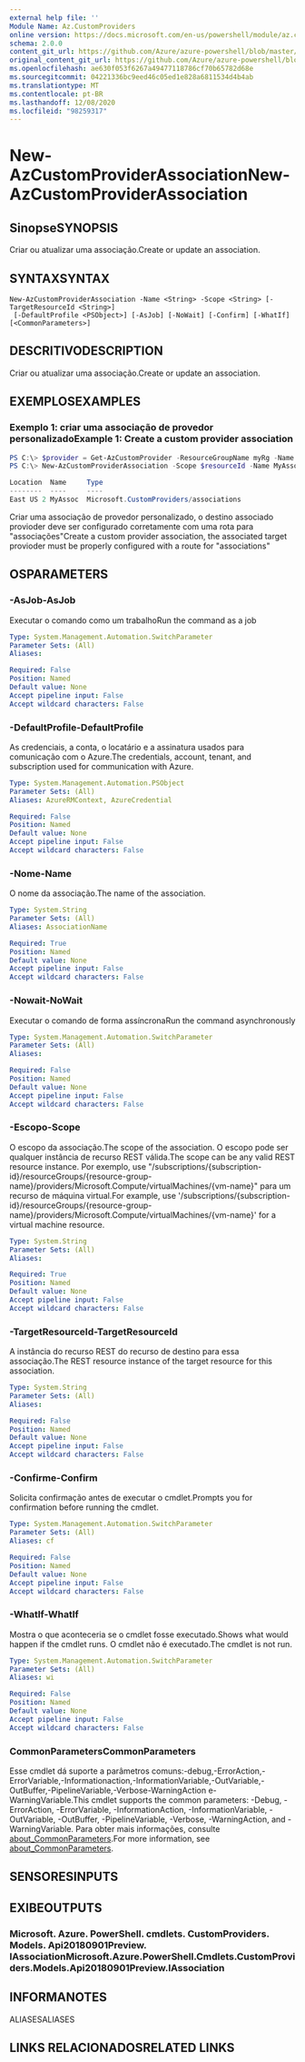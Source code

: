 ```yaml
---
external help file: ''
Module Name: Az.CustomProviders
online version: https://docs.microsoft.com/en-us/powershell/module/az.customproviders/new-azcustomproviderassociation
schema: 2.0.0
content_git_url: https://github.com/Azure/azure-powershell/blob/master/src/CustomProviders/help/New-AzCustomProviderAssociation.md
original_content_git_url: https://github.com/Azure/azure-powershell/blob/master/src/CustomProviders/help/New-AzCustomProviderAssociation.md
ms.openlocfilehash: ae630f053f6267a49477118786cf70b65782d68e
ms.sourcegitcommit: 04221336bc9eed46c05ed1e828a6811534d4b4ab
ms.translationtype: MT
ms.contentlocale: pt-BR
ms.lasthandoff: 12/08/2020
ms.locfileid: "98259317"
---
```

# <span data-ttu-id="03e6e-101">New-AzCustomProviderAssociation</span><span class="sxs-lookup"><span data-stu-id="03e6e-101">New-AzCustomProviderAssociation</span></span>

## <span data-ttu-id="03e6e-102">Sinopse</span><span class="sxs-lookup"><span data-stu-id="03e6e-102">SYNOPSIS</span></span>
<span data-ttu-id="03e6e-103">Criar ou atualizar uma associação.</span><span class="sxs-lookup"><span data-stu-id="03e6e-103">Create or update an association.</span></span>

## <span data-ttu-id="03e6e-104">SYNTAX</span><span class="sxs-lookup"><span data-stu-id="03e6e-104">SYNTAX</span></span>

```
New-AzCustomProviderAssociation -Name <String> -Scope <String> [-TargetResourceId <String>]
 [-DefaultProfile <PSObject>] [-AsJob] [-NoWait] [-Confirm] [-WhatIf] [<CommonParameters>]
```

## <span data-ttu-id="03e6e-105">DESCRITIVO</span><span class="sxs-lookup"><span data-stu-id="03e6e-105">DESCRIPTION</span></span>
<span data-ttu-id="03e6e-106">Criar ou atualizar uma associação.</span><span class="sxs-lookup"><span data-stu-id="03e6e-106">Create or update an association.</span></span>

## <span data-ttu-id="03e6e-107">EXEMPLOS</span><span class="sxs-lookup"><span data-stu-id="03e6e-107">EXAMPLES</span></span>

### <span data-ttu-id="03e6e-108">Exemplo 1: criar uma associação de provedor personalizado</span><span class="sxs-lookup"><span data-stu-id="03e6e-108">Example 1: Create a custom provider association</span></span>
```powershell
PS C:\> $provider = Get-AzCustomProvider -ResourceGroupName myRg -Name Namespace.Type
PS C:\> New-AzCustomProviderAssociation -Scope $resourceId -Name MyAssoc -TargetResourceId $provider.Id

Location  Name     Type
--------  ----     ----
East US 2 MyAssoc  Microsoft.CustomProviders/associations
```

<span data-ttu-id="03e6e-109">Criar uma associação de provedor personalizado, o destino associado provioder deve ser configurado corretamente com uma rota para "associações"</span><span class="sxs-lookup"><span data-stu-id="03e6e-109">Create a custom provider association, the associated target provioder must be properly configured with a route for "associations"</span></span>

## <span data-ttu-id="03e6e-110">OS</span><span class="sxs-lookup"><span data-stu-id="03e6e-110">PARAMETERS</span></span>

### <span data-ttu-id="03e6e-111">-AsJob</span><span class="sxs-lookup"><span data-stu-id="03e6e-111">-AsJob</span></span>
<span data-ttu-id="03e6e-112">Executar o comando como um trabalho</span><span class="sxs-lookup"><span data-stu-id="03e6e-112">Run the command as a job</span></span>

```yaml
Type: System.Management.Automation.SwitchParameter
Parameter Sets: (All)
Aliases:

Required: False
Position: Named
Default value: None
Accept pipeline input: False
Accept wildcard characters: False
```

### <span data-ttu-id="03e6e-113">-DefaultProfile</span><span class="sxs-lookup"><span data-stu-id="03e6e-113">-DefaultProfile</span></span>
<span data-ttu-id="03e6e-114">As credenciais, a conta, o locatário e a assinatura usados para comunicação com o Azure.</span><span class="sxs-lookup"><span data-stu-id="03e6e-114">The credentials, account, tenant, and subscription used for communication with Azure.</span></span>

```yaml
Type: System.Management.Automation.PSObject
Parameter Sets: (All)
Aliases: AzureRMContext, AzureCredential

Required: False
Position: Named
Default value: None
Accept pipeline input: False
Accept wildcard characters: False
```

### <span data-ttu-id="03e6e-115">-Nome</span><span class="sxs-lookup"><span data-stu-id="03e6e-115">-Name</span></span>
<span data-ttu-id="03e6e-116">O nome da associação.</span><span class="sxs-lookup"><span data-stu-id="03e6e-116">The name of the association.</span></span>

```yaml
Type: System.String
Parameter Sets: (All)
Aliases: AssociationName

Required: True
Position: Named
Default value: None
Accept pipeline input: False
Accept wildcard characters: False
```

### <span data-ttu-id="03e6e-117">-Nowait</span><span class="sxs-lookup"><span data-stu-id="03e6e-117">-NoWait</span></span>
<span data-ttu-id="03e6e-118">Executar o comando de forma assíncrona</span><span class="sxs-lookup"><span data-stu-id="03e6e-118">Run the command asynchronously</span></span>

```yaml
Type: System.Management.Automation.SwitchParameter
Parameter Sets: (All)
Aliases:

Required: False
Position: Named
Default value: None
Accept pipeline input: False
Accept wildcard characters: False
```

### <span data-ttu-id="03e6e-119">-Escopo</span><span class="sxs-lookup"><span data-stu-id="03e6e-119">-Scope</span></span>
<span data-ttu-id="03e6e-120">O escopo da associação.</span><span class="sxs-lookup"><span data-stu-id="03e6e-120">The scope of the association.</span></span>
<span data-ttu-id="03e6e-121">O escopo pode ser qualquer instância de recurso REST válida.</span><span class="sxs-lookup"><span data-stu-id="03e6e-121">The scope can be any valid REST resource instance.</span></span>
<span data-ttu-id="03e6e-122">Por exemplo, use "/subscriptions/{subscription-id}/resourceGroups/{resource-group-name}/providers/Microsoft.Compute/virtualMachines/{vm-name}" para um recurso de máquina virtual.</span><span class="sxs-lookup"><span data-stu-id="03e6e-122">For example, use '/subscriptions/{subscription-id}/resourceGroups/{resource-group-name}/providers/Microsoft.Compute/virtualMachines/{vm-name}' for a virtual machine resource.</span></span>

```yaml
Type: System.String
Parameter Sets: (All)
Aliases:

Required: True
Position: Named
Default value: None
Accept pipeline input: False
Accept wildcard characters: False
```

### <span data-ttu-id="03e6e-123">-TargetResourceId</span><span class="sxs-lookup"><span data-stu-id="03e6e-123">-TargetResourceId</span></span>
<span data-ttu-id="03e6e-124">A instância do recurso REST do recurso de destino para essa associação.</span><span class="sxs-lookup"><span data-stu-id="03e6e-124">The REST resource instance of the target resource for this association.</span></span>

```yaml
Type: System.String
Parameter Sets: (All)
Aliases:

Required: False
Position: Named
Default value: None
Accept pipeline input: False
Accept wildcard characters: False
```

### <span data-ttu-id="03e6e-125">-Confirme</span><span class="sxs-lookup"><span data-stu-id="03e6e-125">-Confirm</span></span>
<span data-ttu-id="03e6e-126">Solicita confirmação antes de executar o cmdlet.</span><span class="sxs-lookup"><span data-stu-id="03e6e-126">Prompts you for confirmation before running the cmdlet.</span></span>

```yaml
Type: System.Management.Automation.SwitchParameter
Parameter Sets: (All)
Aliases: cf

Required: False
Position: Named
Default value: None
Accept pipeline input: False
Accept wildcard characters: False
```

### <span data-ttu-id="03e6e-127">-WhatIf</span><span class="sxs-lookup"><span data-stu-id="03e6e-127">-WhatIf</span></span>
<span data-ttu-id="03e6e-128">Mostra o que aconteceria se o cmdlet fosse executado.</span><span class="sxs-lookup"><span data-stu-id="03e6e-128">Shows what would happen if the cmdlet runs.</span></span>
<span data-ttu-id="03e6e-129">O cmdlet não é executado.</span><span class="sxs-lookup"><span data-stu-id="03e6e-129">The cmdlet is not run.</span></span>

```yaml
Type: System.Management.Automation.SwitchParameter
Parameter Sets: (All)
Aliases: wi

Required: False
Position: Named
Default value: None
Accept pipeline input: False
Accept wildcard characters: False
```

### <span data-ttu-id="03e6e-130">CommonParameters</span><span class="sxs-lookup"><span data-stu-id="03e6e-130">CommonParameters</span></span>
<span data-ttu-id="03e6e-131">Esse cmdlet dá suporte a parâmetros comuns:-debug,-ErrorAction,-ErrorVariable,-Informationaction,-InformationVariable,-OutVariable,-OutBuffer,-PipelineVariable,-Verbose-WarningAction e-WarningVariable.</span><span class="sxs-lookup"><span data-stu-id="03e6e-131">This cmdlet supports the common parameters: -Debug, -ErrorAction, -ErrorVariable, -InformationAction, -InformationVariable, -OutVariable, -OutBuffer, -PipelineVariable, -Verbose, -WarningAction, and -WarningVariable.</span></span> <span data-ttu-id="03e6e-132">Para obter mais informações, consulte [about_CommonParameters](http://go.microsoft.com/fwlink/?LinkID=113216).</span><span class="sxs-lookup"><span data-stu-id="03e6e-132">For more information, see [about_CommonParameters](http://go.microsoft.com/fwlink/?LinkID=113216).</span></span>

## <span data-ttu-id="03e6e-133">SENSORES</span><span class="sxs-lookup"><span data-stu-id="03e6e-133">INPUTS</span></span>

## <span data-ttu-id="03e6e-134">EXIBE</span><span class="sxs-lookup"><span data-stu-id="03e6e-134">OUTPUTS</span></span>

### <span data-ttu-id="03e6e-135">Microsoft. Azure. PowerShell. cmdlets. CustomProviders. Models. Api20180901Preview. IAssociation</span><span class="sxs-lookup"><span data-stu-id="03e6e-135">Microsoft.Azure.PowerShell.Cmdlets.CustomProviders.Models.Api20180901Preview.IAssociation</span></span>

## <span data-ttu-id="03e6e-136">INFORMA</span><span class="sxs-lookup"><span data-stu-id="03e6e-136">NOTES</span></span>

<span data-ttu-id="03e6e-137">ALIASES</span><span class="sxs-lookup"><span data-stu-id="03e6e-137">ALIASES</span></span>

## <span data-ttu-id="03e6e-138">LINKS RELACIONADOS</span><span class="sxs-lookup"><span data-stu-id="03e6e-138">RELATED LINKS</span></span>


